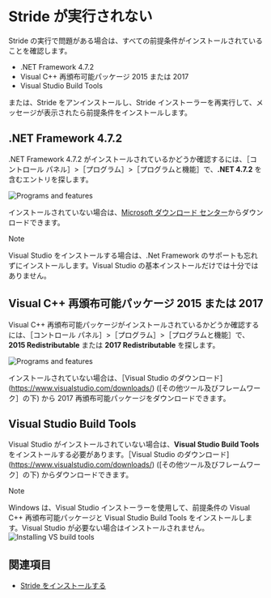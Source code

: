 # Stride が実行されない

Stride の実行で問題がある場合は、すべての前提条件がインストールされていることを確認します。

* .NET Framework 4.7.2
* Visual C++ 再頒布可能パッケージ 2015 または 2017
* Visual Studio Build Tools

または、Stride をアンインストールし、Stride インストーラーを再実行して、メッセージが表示されたら前提条件をインストールします。

## .NET Framework 4.7.2

.NET Framework 4.7.2 がインストールされているかどうか確認するには、［コントロール パネル］>［プログラム］>［プログラムと機能］で、**.NET 4.7.2** を含むエントリを探します。

![Programs and features](media/programs-and-features.png)

インストールされていない場合は、[Microsoft ダウンロード センター](https://www.microsoft.com/ja-jp/download/details.aspx?id=53345)からダウンロードできます。

> [!NOTE]
> Visual Studio をインストールする場合は、.Net Framework のサポートも忘れずにインストールします。Visual Studio の基本インストールだけでは十分ではありません。

## Visual C++ 再頒布可能パッケージ 2015 または 2017

Visual C++ 再頒布可能パッケージがインストールされているかどうか確認するには、［コントロール パネル］>［プログラム］>［プログラムと機能］で、**2015 Redistributable** または **2017 Redistributable** を探します。

![Programs and features](media/programs-and-features-redistributable.png)

インストールされていない場合は、［Visual Studio のダウンロード](https://www.visualstudio.com/downloads/) ([その他ツール及びフレームワーク］の下) から 2017 再頒布可能パッケージをダウンロードできます。

## Visual Studio Build Tools

Visual Studio がインストールされていない場合は、**Visual Studio Build Tools** をインストールする必要があります。［Visual Studio のダウンロード](https://www.visualstudio.com/downloads/) ([その他ツール及びフレームワーク］の下) からダウンロードできます。

> [!NOTE]
> Windows は、Visual Studio インストーラーを使用して、前提条件の Visual C++ 再頒布可能パッケージと Visual Studio Build Tools をインストールします。Visual Studio が必要ない場合はインストールされません。
>![Installing VS build tools](../get-started/media/installing-vs-build-tools.png)

## 関連項目

* [Stride をインストールする](../get-started/install-stride.md)
